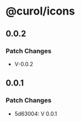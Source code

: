 # @curol/icons

## 0.0.2

### Patch Changes

- V-0.0.2

## 0.0.1

### Patch Changes

- 5d63004: V 0.0.1
